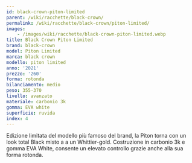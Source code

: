 ```yaml
---
id: black-crown-piton-limited
parent: /wiki/racchette/black-crown/
permalink: /wiki/racchette/black-crown/piton-limited/
images:
    - /images/wiki/racchette/black-crown-piton-limited.webp
title: Black Crown Piton Limited
brand: black-crown
model: Piton Limited
marca: black crown
modello: piton limited
anno: '2021'
prezzo: '260'
forma: rotonda
bilanciamento: medio
peso: 355-370
livello: avanzato
materiale: carbonio 3k
gomma: EVA white
superficie: ruvida
index: 4
---
```

Edizione limitata del modello più famoso del brand, la Piton torna con un look total Black misto a a un Whittier-gold. Costruzione in carbonio 3k e gomma EVA White, consente un elevato controllo grazie anche alla sua forma rotonda.